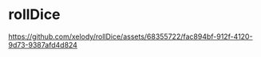 # rollDice


https://github.com/xelody/rollDice/assets/68355722/fac894bf-912f-4120-9d73-9387afd4d824

